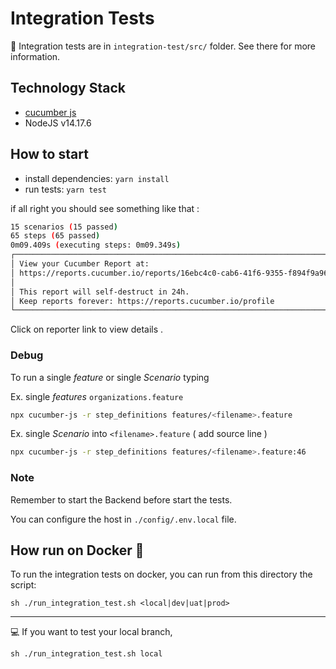 # Integration Tests

👀 Integration tests are in `integration-test/src/` folder. See there for more information.

## Technology Stack

- [cucumber js](https://github.com/cucumber/cucumber-js)
- NodeJS v14.17.6

## How to start

- install dependencies: `yarn install`
- run tests: `yarn test`

if all right you should see something like that :

```sh
15 scenarios (15 passed)
65 steps (65 passed)
0m09.409s (executing steps: 0m09.349s)
┌──────────────────────────────────────────────────────────────────────────┐
│ View your Cucumber Report at:                                            │
│ https://reports.cucumber.io/reports/16ebc4c0-cab6-41f6-9355-f894f9a9601d │
│                                                                          │
│ This report will self-destruct in 24h.                                   │
│ Keep reports forever: https://reports.cucumber.io/profile                │
└──────────────────────────────────────────────────────────────────────────┘
```

Click on reporter link to view details .

### Debug

To run a single _feature_ or single _Scenario_ typing

Ex. single _features_ `organizations.feature`

```sh
npx cucumber-js -r step_definitions features/<filename>.feature
```

Ex. single _Scenario_ into `<filename>.feature` ( add source line )

```sh
npx cucumber-js -r step_definitions features/<filename>.feature:46
```

### Note

Remember to start the Backend before start the tests.

You can configure the host in `./config/.env.local` file.

## How run on Docker 🐳

To run the integration tests on docker, you can run from this directory the script:

``` shell
sh ./run_integration_test.sh <local|dev|uat|prod>
```

---
💻 If you want to test your local branch,

``` shell
sh ./run_integration_test.sh local
```